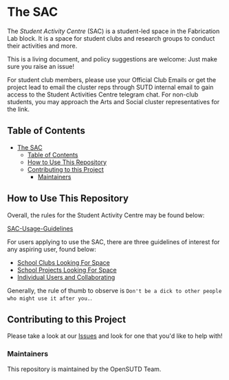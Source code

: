 # The SAC

The _Student Activity Centre_ (SAC) is a student-led space in the Fabrication Lab block. It is a space for student clubs and research groups to conduct their activities and more.

This is a living document, and policy suggestions are welcome: Just make sure you raise an issue!

For student club members, please use your Official Club Emails or get the project lead to email the cluster reps through SUTD internal email to gain access to the Student Activities Centre telegram chat. For non-club students, you may approach the Arts and Social cluster representatives for the link.

## Table of Contents

- [The SAC](#the-sac)
  - [Table of Contents](#table-of-contents)
  - [How to Use This Repository](#how-to-use-this-repository)
  - [Contributing to this Project](#contributing-to-this-project)
    - [Maintainers](#maintainers)

## How to Use This Repository

Overall, the rules for the Student Activity Centre may be found below:

[SAC-Usage-Guidelines](./using-the-sac.md)

For users applying to use the SAC, there are three guidelines of interest for any aspiring user, found below:

- [School Clubs Looking For Space](./school-clubs-usage.md)
- [School Projects Looking For Space](./projects-usage.md)
- [Individual Users and Collaborating](./individual-users.md)

Generally, the rule of thumb to observe is `Don't be a dick to other people who might use it after you.`.

## Contributing to this Project

Please take a look at our [Issues](https://github.com/OpenSUTD/SAC-student-rules/issues/) and look for one that you'd like to help with!

### Maintainers

This repository is maintained by the OpenSUTD Team.
